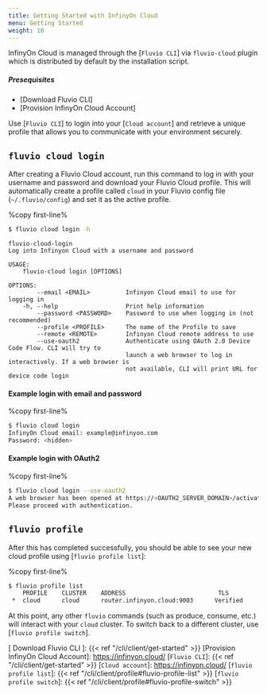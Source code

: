 ```yaml
---
title: Getting Started with InfinyOn Cloud
menu: Getting Started
weight: 10
---
```


InfinyOn Cloud is managed through the [`Fluvio CLI`] via `fluvio-cloud` plugin which is distributed by default by the installation script.

##### Presequisites
* [Download Fluvio CLI]
* [Provision InfinyOn Cloud Account]

Use [`Fluvio CLI`] to login into your [`Cloud account`] and retrieve a unique profile that allows you to communicate with your environment securely.

## `fluvio cloud login`

After creating a Fluvio Cloud account, run this command to log in with your
username and password and download your Fluvio Cloud profile. This will
automatically create a profile called `cloud` in your Fluvio config file
(`~/.fluvio/config`) and set it as the active profile.

%copy first-line%
```bash
$ fluvio cloud login -h
```

```
fluvio-cloud-login 
Log into Infinyon Cloud with a username and password

USAGE:
    fluvio-cloud login [OPTIONS]

OPTIONS:
        --email <EMAIL>          Infinyon Cloud email to use for logging in
    -h, --help                   Print help information
        --password <PASSWORD>    Password to use when logging in (not recommended)
        --profile <PROFILE>      The name of the Profile to save
        --remote <REMOTE>        Infinyon Cloud remote address to use
        --use-oauth2             Authenticate using OAuth 2.0 Device Code Flow. CLI will try to
                                 launch a web browser to log in interactively. If a web browser is
                                 not available, CLI will print URL for device code login
```

#### Example login with email and password

%copy first-line%
```bash
$ fluvio cloud login
InfinyOn Cloud email: example@infinyon.com
Password: <hidden>
```

#### Example login with OAuth2

%copy first-line%
```bash
$ fluvio cloud login --use-oauth2
A web browser has been opened at https://<OAUTH2_SERVER_DOMAIN>/activate?user_code=<CODE>.
Please proceed with authentication.
```


## ```fluvio profile```

After this has completed successfully, you should be able to see your new cloud
profile using [`fluvio profile list`]:

%copy first-line%
```bash
$ fluvio profile list
    PROFILE    CLUSTER    ADDRESS                          TLS
 *  cloud      cloud      router.infinyon.cloud:9003      Verified
```

At this point, any other `fluvio` commands (such as produce, consume, etc.) will
interact with your `cloud` cluster. To switch back to a different cluster, use
[`fluvio profile switch`].

[ Download Fluvio CLI ]: {{< ref "/cli/client/get-started" >}}
[Provision InfinyOn Cloud Account]: https://infinyon.cloud/
[`Fluvio CLI`]: {{< ref "/cli/client/get-started" >}}
[`Cloud account`]: https://infinyon.cloud/
[`fluvio profile list`]: {{< ref "/cli/client/profile#fluvio-profile-list" >}}
[`fluvio profile switch`]: {{< ref "/cli/client/profile#fluvio-profile-switch" >}}

